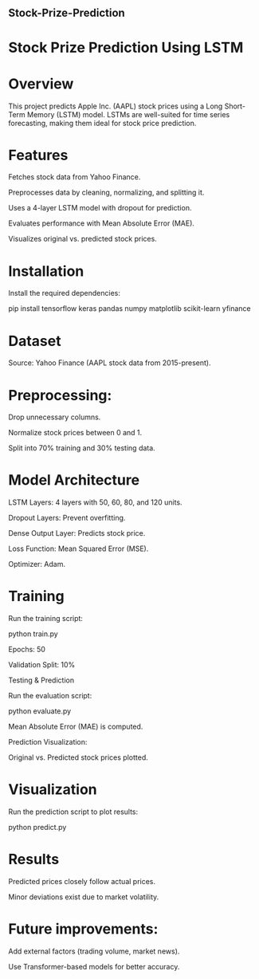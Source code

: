 ## Stock-Prize-Prediction
# Stock Prize Prediction Using LSTM
# Overview

This project predicts Apple Inc. (AAPL) stock prices using a Long Short-Term Memory (LSTM) model. LSTMs are well-suited for time series forecasting, making them ideal for stock price prediction.

# Features

Fetches stock data from Yahoo Finance.

Preprocesses data by cleaning, normalizing, and splitting it.

Uses a 4-layer LSTM model with dropout for prediction.

Evaluates performance with Mean Absolute Error (MAE).

Visualizes original vs. predicted stock prices.

# Installation

Install the required dependencies:

pip install tensorflow keras pandas numpy matplotlib scikit-learn yfinance

# Dataset

Source: Yahoo Finance (AAPL stock data from 2015-present).

# Preprocessing:

Drop unnecessary columns.

Normalize stock prices between 0 and 1.

Split into 70% training and 30% testing data.

# Model Architecture

LSTM Layers: 4 layers with 50, 60, 80, and 120 units.

Dropout Layers: Prevent overfitting.

Dense Output Layer: Predicts stock price.

Loss Function: Mean Squared Error (MSE).

Optimizer: Adam.

# Training

Run the training script:

python train.py

Epochs: 50

Validation Split: 10%

Testing & Prediction

Run the evaluation script:

python evaluate.py

Mean Absolute Error (MAE) is computed.

Prediction Visualization:

Original vs. Predicted stock prices plotted.

# Visualization

Run the prediction script to plot results:

python predict.py

# Results

Predicted prices closely follow actual prices.

Minor deviations exist due to market volatility.

# Future improvements:

Add external factors (trading volume, market news).

Use Transformer-based models for better accuracy.
